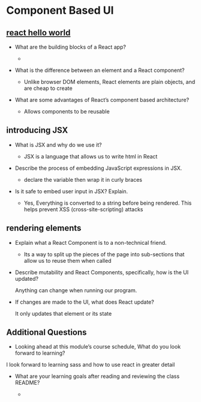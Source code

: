 # Component Based UI

## [react hello world](https://reactjs.org/docs/hello-world.html)

- What are the building blocks of a React app?

  - 

- What is the difference between an element and a React component?

  - Unlike browser DOM elements, React elements are plain objects, and are cheap to create

- What are some advantages of React’s component based architecture?

  - Allows components to be reusable 

## introducing JSX

- What is JSX and why do we use it?

  - JSX is a language that allows us to write html in React

- Describe the process of embedding JavaScript expressions in JSX.

  - declare the variable then wrap it in curly braces

- Is it safe to embed user input in JSX? Explain.

  - Yes, Everything is converted to a string before being rendered. This helps prevent XSS (cross-site-scripting) attacks

## rendering elements

- Explain what a React Component is to a non-technical friend.

  - Its a way to split up the pieces of the page into sub-sections that allow us to reuse them when called

- Describe mutability and React Components, specifically, how is the UI updated?

  Anything can change when running our program. 

- If changes are made to the UI, what does React update?

  It only updates that element or its state

## Additional Questions


- Looking ahead at this module’s course schedule, What do you look forward to learning?

I look forward to learning sass and how to use react in greater detail

- What are your learning goals after reading and reviewing the class README?

  - 